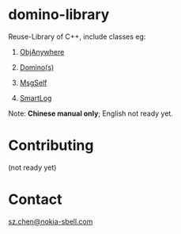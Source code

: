 # domino-library
Reuse-Library of C++, include classes eg:

1. [ObjAnywhere](https://mp.weixin.qq.com/s?__biz=Mzk0NzIzNzY0OQ==&mid=2247508838&idx=1&sn=eb306cff62c21a1770b130b0db39bccb&chksm=c37b0518f40c8c0e752f9377bf909d7c592252cedd9aab1e357b1f1e873e0b862d4ebc8e1664&token=853457497&lang=zh_CN#rd)

2. [Domino(s)](http://mp.weixin.qq.com/s?__biz=Mzk0NzIzNzY0OQ==&mid=2247508390&idx=1&sn=afc5728f38c2fd5a63db14f1c0f61f86&chksm=c37b07d8f40c8eceeddba4e032e23c3749b47ee09eed733c841d4e314dfd66d2c77646a16f6b&scene=21#wechat_redirect)

3. [MsgSelf](http://mp.weixin.qq.com/s?__biz=Mzk0NzIzNzY0OQ==&mid=2247508384&idx=1&sn=86e1614b56deab11ee2474de3ba352f4&chksm=c37b07def40c8ec8ee0617d919b94bfe30aaa2993757b4ef00eb37c2853cf5a3e9e19a701d39&scene=21#wechat_redirect)

4. [SmartLog](http://mp.weixin.qq.com/s?__biz=Mzk0NzIzNzY0OQ==&mid=2247508416&idx=1&sn=f74d7dda6dc0c3c06f169b31a5f702a0&chksm=c37b07bef40c8ea85a040f396a210dedebc3eab6eb2347b40ee0e1ef6d3522a313752853ee92&scene=21#wechat_redirect)

Note: **Chinese manual only**; English not ready yet.

# Contributing
(not ready yet)

# Contact
sz.chen@nokia-sbell.com
